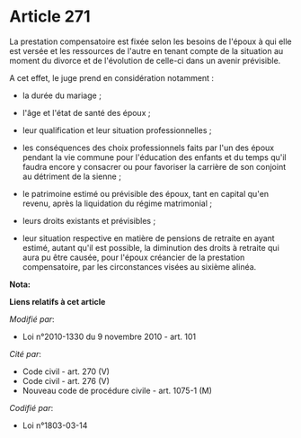# Article 271

La prestation compensatoire est fixée selon les besoins de l'époux à qui elle est versée et les ressources de l'autre en
tenant compte de la situation au moment du divorce et de l'évolution de celle-ci dans un avenir prévisible.

A cet effet, le juge prend en considération notamment :

- la durée du mariage ;

- l'âge et l'état de santé des époux ;

- leur qualification et leur situation professionnelles ;

- les conséquences des choix professionnels faits par l'un des époux pendant la vie commune pour l'éducation des enfants et
du temps qu'il faudra encore y consacrer ou pour favoriser la carrière de son conjoint au détriment de la sienne ;

- le patrimoine estimé ou prévisible des époux, tant en capital qu'en revenu, après la liquidation du régime matrimonial ;

- leurs droits existants et prévisibles ;

- leur situation respective en matière de pensions de retraite en ayant estimé, autant qu'il est possible, la diminution des
droits à retraite qui aura pu être causée, pour l'époux créancier de la prestation compensatoire, par les circonstances
visées au sixième alinéa.

**Nota:**



**Liens relatifs à cet article**

_Modifié par_:

  - Loi n°2010-1330 du 9 novembre 2010 - art. 101

_Cité par_:

  - Code civil - art. 270 (V)
  - Code civil - art. 276 (V)
  - Nouveau code de procédure civile - art. 1075-1 (M)

_Codifié par_:

  - Loi n°1803-03-14
